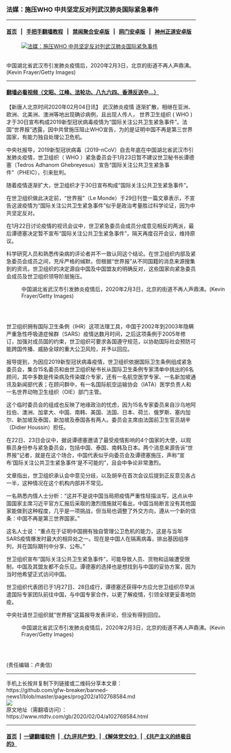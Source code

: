 ### 法媒：施压WHO 中共坚定反对列武汉肺炎国际紧急事件
------------------------

#### [首页](https://github.com/gfw-breaker/banned-news1/blob/master/README.md) &nbsp;&nbsp;|&nbsp;&nbsp; [手把手翻墙教程](https://github.com/gfw-breaker/guides/wiki) &nbsp;&nbsp;|&nbsp;&nbsp; [禁闻聚合安卓版](https://github.com/gfw-breaker/bn-android) &nbsp;&nbsp;|&nbsp;&nbsp; [网门安卓版](https://github.com/oGate2/oGate) &nbsp;&nbsp;|&nbsp;&nbsp; [神州正道安卓版](https://github.com/SzzdOgate/update) 



<div><div class="featured_image">
 <a href="https://i.ntdtv.com/assets/uploads/2020/02/GettyImages-1198369505.jpg" target="_blank">
  <figure>
   <img alt="法媒：施压WHO 中共坚定反对列武汉肺炎国际紧急事件" src="https://i.ntdtv.com/assets/uploads/2020/02/GettyImages-1198369505-800x450.jpg"/>
  </figure><br/>
 </a>
 <span class="caption">
  中国湖北省武汉市引发肺炎疫情后，2020年2月3日，北京的街道不再人声鼎沸。(Kevin Frayer/Getty Images)
 </span>
</div>
</div><hr/>

#### [翻墙必看视频（文昭、江峰、法轮功、八九六四、香港反送中...）](https://github.com/gfw-breaker/banned-news1/blob/master/pages/link3.md)

<div><div class="post_content" itemprop="articleBody">
 <p>
  【新唐人北京时间2020年02月04日讯】
  <ok href="https://www.ntdtv.com/gb/442749.htm">
   武汉肺炎疫情
  </ok>
  逐渐扩散，相继在亚洲、欧洲、北美洲、澳洲等地出现确诊病例，且出现人传人，
  <ok href="https://www.ntdtv.com/gb/世界卫生组织.htm">
   世界卫生组织
  </ok>
  (
  <ok href="https://www.ntdtv.com/gb/who.htm">
   WHO
  </ok>
  )才于30日宣布构成2019新型冠状病毒疫情为“国际关注公共卫生紧急事件”。法国“世界报”透露，因中共曾施压阻止WHO宣告，为的是证明中国不再是第三世界国家，有能力独自处理公卫危机。
 </p>
 <p>
  中央社报导，2019新型冠状病毒（2019-nCoV）自去年底在中国湖北省武汉市引发肺炎疫情，世卫组织（
  <ok href="https://www.ntdtv.com/gb/who.htm">
   WHO
  </ok>
  ）紧急委员会于1月23日暂不建议世卫秘书长谭德塞（Tedros Adhanom Ghebreyesus）宣告“国际关注公共卫生紧急事件”（PHEIC），引来批判。
 </p>
 <p>
  随着疫情逐渐扩大，世卫组织才于30日宣布构成“国际关注公共卫生紧急事件”。
 </p>
 <p>
  在世卫组织做此决定前，“世界报”（Le Monde）于29日刊登一篇文章表示，不宣告这波疫情为“国际关注公共卫生紧急事件”似乎是政治考量胜过科学论证，因为中共坚定反对。
 </p>
 <p>
  在1月22日讨论疫情的视讯会议中，世卫紧急委员会成员分成意见相反的两派，最后谭德塞决定暂不宣布“国际关注公共卫生紧急事件”，隔天再度召开会议，维持原议。
 </p>
 <p>
  科学研究人员和熟悉传染病的评论者并不一致认同这个结论。在世卫组织内部及紧急委员会成员之间，充斥严格的缄默，但根据“世界报”从不同国籍的消息来源搜集到的资讯，世卫组织的决定源自中国及中国盟友的明确反对，这些国家向紧急委员会成员及世卫组织领导阶层施压。
 </p>
 <figure class="wp-caption alignnone" id="attachment_102768589" style="width: 600px">
  <img alt="" class="size-medium wp-image-102768589" src="https://i.ntdtv.com/assets/uploads/2020/02/GettyImages-1198369500-600x409.jpg">
   <br/><figcaption class="wp-caption-text">
    中国湖北省武汉市引发肺炎疫情后，2020年2月3日，北京的街道不再人声鼎沸。(Kevin Frayer/Getty Images)
   </figcaption><br/>
  </img>
 </figure><br/>
 <p>
  世卫组织拥有国际卫生条例（IHR）这项法理工具，中国于2002年到2003年隐瞒严重急性呼吸道症候群（SARS）疫情达数月时间，之后这项条例于2005年修订，加强对成员国的约束，世卫组织可要求各国遵守规范，以协助国际社会预防可能跨国传播、威胁全球的重大公卫风险，并予以回应。
 </p>
 <p>
  报导提到，为因应2019新型冠状病毒疫情，世卫组织依据国际卫生条例组成紧急委员会，集合15名委员和由世卫组织秘书长从国际卫生条例专家清单中挑出的6名顾问，其中多数是传染病及传染媒介专家，还有一名航空医学专家、一名新加坡通讯及新闻部代表；在顾问群中，有一名国际航空运输协会（IATA）医学负责人和一名世界动物卫生组织（OIE）部门主管。
 </p>
 <p>
  这个临时委员会的组成也反映了地缘政治的忧虑，因为15名专家委员来自沙乌地阿拉伯、澳洲、加拿大、中国、南韩、美国、法国、日本、荷兰、俄罗斯、塞内加尔、新加坡及泰国，新加坡及泰国各有两人。委员会主席由法国前卫生官员胡辛（Didier Houssin）担任。
 </p>
 <p>
  在22日、23日会议中，据说谭德塞邀请了最受疫情影响的4个国家的大使，以观察员身份参与紧急委员会，包括中国、泰国、南韩及日本。两个消息来源告诉“世界报”记者，就是在这个场合，中国代表似乎向委员会及谭德塞施压，声称“宣布‘国际关注公共卫生紧急事件’是不可能的”，且会中争论非常激烈。
 </p>
 <p>
  文章指出，世卫组织承认会中意见分歧，以及胡辛在首次会议后提到正反意见各占一半，这种情况在这个机构内部并不常见。
 </p>
 <p>
  一名熟悉内情人士分析：“这并不是说中国当局把疫情严重性轻描淡写，这点从中国国家主席习近平官方汇报后采取的激烈措施就可看出，中国当局断言没有其他国家能做到这种程度，几乎是一项挑战，但当局也调整了外交方向，遵从一个新的信条：中国不再是第三世界国家。”
 </p>
 <p>
  这名人士说：“重点在于证明中国拥有独自管理公卫危机的能力，这是与当年SARS疫情爆发时最大的相异处之一。现在是中国人在隔离病毒，排出基因组序列，并在国际期刊中分享、公布。”
 </p>
 <p>
  世卫组织宣布“国际关注公共卫生紧急事件”，可能导致人员、货物和运输遭受限制，中国及其盟友都不会乐见。谭德塞的选择也是想找到与中国的妥协方案，因为当时他希望正式访问中国。
 </p>
 <p>
  世卫组织代表团已于1月27日、28日成行，谭德塞还获得中方应允世卫组织尽早派遣国际专家团队前往中国，与中国专家合作，以更了解疫情，引领全球更妥善地防疫。
 </p>
 <p>
  中央社请世卫组织就“世界报”这篇报导发表评论，但没有得到回应。
 </p>
 <figure class="wp-caption alignnone" id="attachment_102768588" style="width: 600px">
  <img alt="" class="size-medium wp-image-102768588" src="https://i.ntdtv.com/assets/uploads/2020/02/GettyImages-1198369482-600x405.jpg">
   <br/><figcaption class="wp-caption-text">
    中国湖北省武汉市引发肺炎疫情后，2020年2月3日，北京的街道不再人声鼎沸。(Kevin Frayer/Getty Images)
   </figcaption><br/>
  </img>
 </figure><br/>
 <p>
  (责任编辑：卢勇信)
 </p>
 <div class="single_ad">
 </div>
</div>
</div>
<hr/>
手机上长按并复制下列链接或二维码分享本文章：<br/>
https://github.com/gfw-breaker/banned-news1/blob/master/pages/prog202/a102768584.md <br/>
<a href='https://github.com/gfw-breaker/banned-news1/blob/master/pages/prog202/a102768584.md'><img src='https://github.com/gfw-breaker/banned-news1/blob/master/pages/prog202/a102768584.md.png'/></a> <br/>
原文地址（需翻墙访问）：https://www.ntdtv.com/gb/2020/02/04/a102768584.html


------------------------
#### [首页](https://github.com/gfw-breaker/banned-news1/blob/master/README.md) &nbsp;|&nbsp; [一键翻墙软件](https://github.com/gfw-breaker/nogfw/blob/master/README.md) &nbsp;| [《九评共产党》](https://github.com/gfw-breaker/9ping.md/blob/master/README.md#九评之一评共产党是什么) | [《解体党文化》](https://github.com/gfw-breaker/jtdwh.md/blob/master/README.md) | [《共产主义的终极目的》](https://github.com/gfw-breaker/gczydzjmd.md/blob/master/README.md)


<img src='http://gfw-breaker.win/banned-news/pages/prog202/a102768584.md' width='0px' height='0px'/>